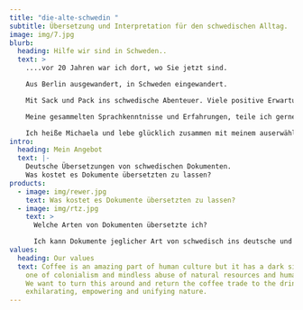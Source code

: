 ```yaml
---
title: "die-alte-schwedin "
subtitle: Übersetzung und Interpretation für den schwedischen Alltag.
image: img/7.jpg
blurb:
  heading: Hilfe wir sind in Schweden..
  text: >
    ....vor 20 Jahren war ich dort, wo Sie jetzt sind. 

    Aus Berlin ausgewandert, in Schweden eingewandert. 

    Mit Sack und Pack ins schwedische Abenteuer. Viele positive Erwartungen und keine Sprachkenntnisse im Gepäck.

    Meine gesammelten Sprachkenntnisse und Erfahrungen, teile ich gerne mit Ihnen.

    Ich heiße Michaela und lebe glücklich zusammen mit meinem auserwählten “Vikinger” im schönen Småland.
intro:
  heading: Mein Angebot
  text: |-
    Deutsche Übersetzungen von schwedischen Dokumenten. 
    Was kostet es Dokumente übersetzten zu lassen?
products:
  - image: img/rewer.jpg
    text: Was kostet es Dokumente übersetzten zu lassen?
  - image: img/rtz.jpg
    text: >
      Welche Arten von Dokumenten übersetzte ich?

      Ich kann Dokumente jeglicher Art von schwedisch ins deutsche und umgekehrt übersetzten. Hierbei ausgenommen sind beglaubigte Dokumente. 
values:
  heading: Our values
  text: Coffee is an amazing part of human culture but it has a dark side too –
    one of colonialism and mindless abuse of natural resources and human lives.
    We want to turn this around and return the coffee trade to the drink’s
    exhilarating, empowering and unifying nature.
---
```

